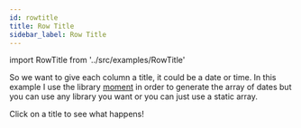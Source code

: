 ```yaml
---
id: rowtitle
title: Row Title
sidebar_label: Row Title
---
```

import RowTitle from '../src/examples/RowTitle'

So we want to give each column a title, it could be a date or time. 
In this example I use the library [moment](https://momentjs.com/) in order to generate the array of dates but you can use any library you want or you can just use a static array. 

Click on a title to see what happens!

<RowTitle />
